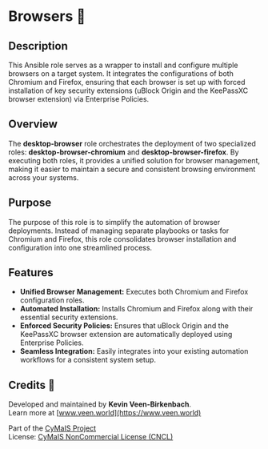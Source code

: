 # Browsers 🎨

## Description

This Ansible role serves as a wrapper to install and configure multiple browsers on a target system. It integrates the configurations of both Chromium and Firefox, ensuring that each browser is set up with forced installation of key security extensions (uBlock Origin and the KeePassXC browser extension) via Enterprise Policies.

## Overview

The **desktop-browser** role orchestrates the deployment of two specialized roles: **desktop-browser-chromium** and **desktop-browser-firefox**. By executing both roles, it provides a unified solution for browser management, making it easier to maintain a secure and consistent browsing environment across your systems.

## Purpose

The purpose of this role is to simplify the automation of browser deployments. Instead of managing separate playbooks or tasks for Chromium and Firefox, this role consolidates browser installation and configuration into one streamlined process.

## Features

- **Unified Browser Management:** Executes both Chromium and Firefox configuration roles.
- **Automated Installation:** Installs Chromium and Firefox along with their essential security extensions.
- **Enforced Security Policies:** Ensures that uBlock Origin and the KeePassXC browser extension are automatically deployed using Enterprise Policies.
- **Seamless Integration:** Easily integrates into your existing automation workflows for a consistent system setup.

## Credits 📝

Developed and maintained by **Kevin Veen-Birkenbach**.  
Learn more at [www.veen.world](https://www.veen.world)

Part of the [CyMaIS Project](https://github.com/kevinveenbirkenbach/cymais)  
License: [CyMaIS NonCommercial License (CNCL)](https://s.veen.world/cncl)
